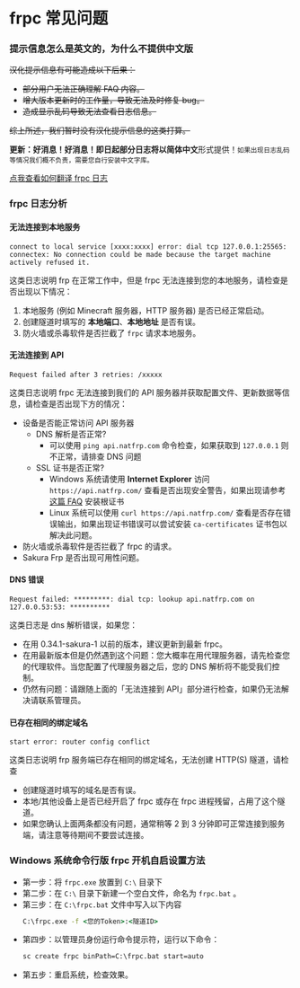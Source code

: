 # frpc 常见问题

### 提示信息怎么是英文的，为什么不提供中文版

~~汉化提示信息有可能造成以下后果：~~

- ~~部分用户无法正确理解 FAQ 内容。~~
- ~~增大版本更新时的工作量，导致无法及时修复 bug。~~
- ~~造成显示乱码导致无法查看日志信息。~~

~~综上所述，我们暂时没有汉化提示信息的这类打算。~~

<!-- ?> _TODO_ 中英对照表 -->

**更新：**好消息！好消息！即日起部分日志将以**简体中文**形式提供！<small>如果出现日志乱码等情况我们概不负责，需要您自行安装中文字库。</small>

[点我查看如何翻译 frpc 日志](/frpc/translate)

### frpc 日志分析

#### 无法连接到本地服务

```log
connect to local service [xxxx:xxxx] error: dial tcp 127.0.0.1:25565: connectex: No connection could be made because the target machine actively refused it.
```

这类日志说明 frp 在正常工作中，但是 frpc 无法连接到您的本地服务，请检查是否出现以下情况：

1. 本地服务 (例如 Minecraft 服务器，HTTP 服务器) 是否已经正常启动。
2. 创建隧道时填写的 **本地端口**、**本地地址** 是否有误。
3. 防火墙或杀毒软件是否拦截了 `frpc` 请求本地服务。

#### 无法连接到 API

```log
Request failed after 3 retries: /xxxxx
```

这类日志说明 frpc 无法连接到我们的 API 服务器并获取配置文件、更新数据等信息，请检查是否出现下方的情况：

- 设备是否能正常访问 API 服务器
  - DNS 解析是否正常?
    - 可以使用 `ping api.natfrp.com` 命令检查，如果获取到 `127.0.0.1` 则不正常，请排查 DNS 问题
  - SSL 证书是否正常?
    - Windows 系统请使用 **Internet Explorer** 访问 `https://api.natfrp.com/` 查看是否出现安全警告，如果出现请参考 [这篇 FAQ](/launcher/faq#远程证书无效) 安装根证书
    - Linux 系统可以使用 `curl https://api.natfrp.com/` 查看是否存在错误输出，如果出现证书错误可以尝试安装 `ca-certificates` 证书包以解决此问题。
- 防火墙或杀毒软件是否拦截了 frpc 的请求。
- Sakura Frp 是否出现可用性问题。

#### DNS 错误

```log
Request failed: *********: dial tcp: lookup api.natfrp.com on 127.0.0.53:53: **********
```

这类日志是 dns 解析错误，如果您：

 - 在用 0.34.1-sakura-1 以前的版本，建议更新到最新 frpc。
 - 在用最新版本但是仍然遇到这个问题：您大概率在用代理服务器，请先检查您的代理软件。当您配置了代理服务器之后，您的 DNS 解析将不能受我们控制。
 - 仍然有问题：请跟随上面的「无法连接到 API」部分进行检查，如果仍无法解决请联系管理员。

#### 已存在相同的绑定域名

```log
start error: router config conflict
```

这类日志说明 frp 服务端已存在相同的绑定域名，无法创建 HTTP(S) 隧道，请检查

- 创建隧道时填写的域名是否有误。
- 本地/其他设备上是否已经开启了 frpc 或存在 frpc 进程残留，占用了这个隧道。
- 如果您确认上面两条都没有问题，通常稍等 2 到 3 分钟即可正常连接到服务端，请注意等待期间不要尝试连接。

### Windows 系统命令行版 frpc 开机自启设置方法

- 第一步：将 `frpc.exe` 放置到 `C:\` 目录下
- 第二步：在 `C:\` 目录下新建一个空白文件，命名为 `frpc.bat` 。
- 第三步：在 `C:\frpc.bat` 文件中写入以下内容
  ```bat
  C:\frpc.exe -f <您的Token>:<隧道ID>
  ```
- 第四步：以管理员身份运行命令提示符，运行以下命令：
  ```bat
  sc create frpc binPath=C:\frpc.bat start=auto
  ```
- 第五步：重启系统，检查效果。
